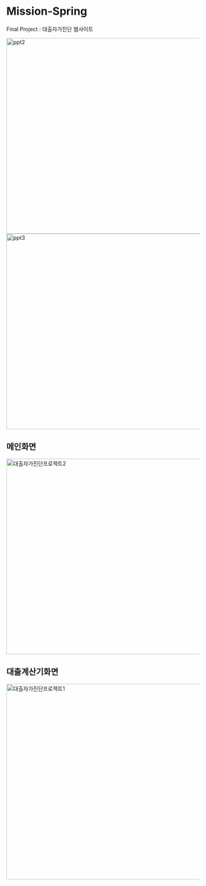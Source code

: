 # Mission-Spring
Final Project : 대출자가진단 웹사이트


<img width="510" alt="ppt2" src="https://user-images.githubusercontent.com/12682290/111071683-a3e0e180-851a-11eb-9034-efc8d715da5f.PNG">
<img width="510" alt="ppt3" src="https://user-images.githubusercontent.com/12682290/111071693-ad6a4980-851a-11eb-8d4d-b09361ff36e4.PNG">

## 메인화면
<img width="510" alt="대출자가진단프로젝트2" src="https://user-images.githubusercontent.com/12682290/111071702-bd822900-851a-11eb-84d2-9b4a60ec0db4.PNG">

## 대출계산기화면
<img width="510" alt="대출자가진단프로젝트1" src="https://user-images.githubusercontent.com/12682290/111071708-c541cd80-851a-11eb-9c00-9110e436a889.PNG">
